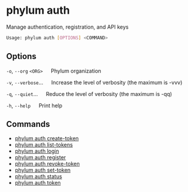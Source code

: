 # phylum auth

Manage authentication, registration, and API keys

```sh
Usage: phylum auth [OPTIONS] <COMMAND>
```

## Options

`-o`, `--org` `<ORG>`
&emsp; Phylum organization

`-v`, `--verbose`...
&emsp; Increase the level of verbosity (the maximum is -vvv)

`-q`, `--quiet`...
&emsp; Reduce the level of verbosity (the maximum is -qq)

`-h`, `--help`
&emsp; Print help

## Commands

* [phylum auth create-token](./phylum_auth_create-token.md)
* [phylum auth list-tokens](./phylum_auth_list-tokens.md)
* [phylum auth login](./phylum_auth_login.md)
* [phylum auth register](./phylum_auth_register.md)
* [phylum auth revoke-token](./phylum_auth_revoke-token.md)
* [phylum auth set-token](./phylum_auth_set-token.md)
* [phylum auth status](./phylum_auth_status.md)
* [phylum auth token](./phylum_auth_token.md)
